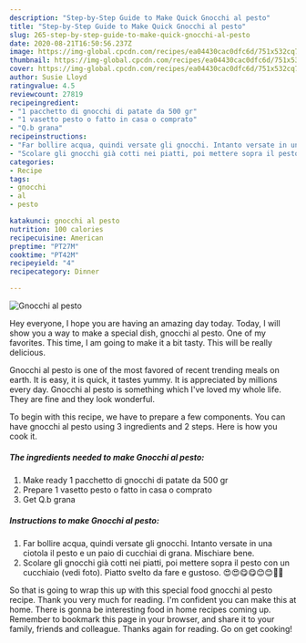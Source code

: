 ```yaml
---
description: "Step-by-Step Guide to Make Quick Gnocchi al pesto"
title: "Step-by-Step Guide to Make Quick Gnocchi al pesto"
slug: 265-step-by-step-guide-to-make-quick-gnocchi-al-pesto
date: 2020-08-21T16:50:56.237Z
image: https://img-global.cpcdn.com/recipes/ea04430cac0dfc6d/751x532cq70/gnocchi-al-pesto-recipe-main-photo.jpg
thumbnail: https://img-global.cpcdn.com/recipes/ea04430cac0dfc6d/751x532cq70/gnocchi-al-pesto-recipe-main-photo.jpg
cover: https://img-global.cpcdn.com/recipes/ea04430cac0dfc6d/751x532cq70/gnocchi-al-pesto-recipe-main-photo.jpg
author: Susie Lloyd
ratingvalue: 4.5
reviewcount: 27819
recipeingredient:
- "1 pacchetto di gnocchi di patate da 500 gr"
- "1 vasetto pesto o fatto in casa o comprato"
- "Q.b grana"
recipeinstructions:
- "Far bollire acqua, quindi versate gli gnocchi. Intanto versate in una ciotola il pesto e un paio di cucchiai di grana. Mischiare bene."
- "Scolare gli gnocchi già cotti nei piatti, poi mettere sopra il pesto con un cucchiaio (vedi foto). Piatto svelto da fare e gustoso. 😍😍😋😋😊😊🥰🥰"
categories:
- Recipe
tags:
- gnocchi
- al
- pesto

katakunci: gnocchi al pesto 
nutrition: 100 calories
recipecuisine: American
preptime: "PT27M"
cooktime: "PT42M"
recipeyield: "4"
recipecategory: Dinner

---
```



![Gnocchi al pesto](https://img-global.cpcdn.com/recipes/ea04430cac0dfc6d/751x532cq70/gnocchi-al-pesto-recipe-main-photo.jpg)

Hey everyone, I hope you are having an amazing day today. Today, I will show you a way to make a special dish, gnocchi al pesto. One of my favorites. This time, I am going to make it a bit tasty. This will be really delicious.



Gnocchi al pesto is one of the most favored of recent trending meals on earth. It is easy, it is quick, it tastes yummy. It is appreciated by millions every day. Gnocchi al pesto is something which I've loved my whole life. They are fine and they look wonderful.


To begin with this recipe, we have to prepare a few components. You can have gnocchi al pesto using 3 ingredients and 2 steps. Here is how you cook it.

<!--inarticleads1-->

##### The ingredients needed to make Gnocchi al pesto:

1. Make ready 1 pacchetto di gnocchi di patate da 500 gr
1. Prepare 1 vasetto pesto o fatto in casa o comprato
1. Get Q.b grana




<!--inarticleads2-->

##### Instructions to make Gnocchi al pesto:

1. Far bollire acqua, quindi versate gli gnocchi. Intanto versate in una ciotola il pesto e un paio di cucchiai di grana. Mischiare bene.
1. Scolare gli gnocchi già cotti nei piatti, poi mettere sopra il pesto con un cucchiaio (vedi foto). Piatto svelto da fare e gustoso. 😍😍😋😋😊😊🥰🥰




So that is going to wrap this up with this special food gnocchi al pesto recipe. Thank you very much for reading. I'm confident you can make this at home. There is gonna be interesting food in home recipes coming up. Remember to bookmark this page in your browser, and share it to your family, friends and colleague. Thanks again for reading. Go on get cooking!
